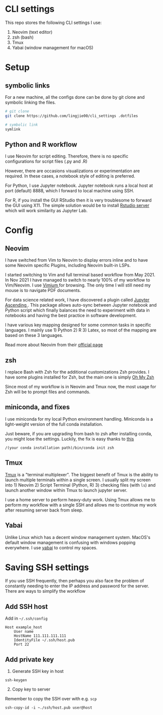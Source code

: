 # CLI settings

This repo stores the following CLI settings I use:

1. Neovim (text editor)
2. zsh (bash)
3. Tmux
4. Yabai (window management for macOS)

# Setup

## symbolic links

For a new machine, all the configs done can be done by git
clone and symbolic linking the files.

```bash
# git clone
git clone https://github.com/lingjie00/cli_settings .dotfiles

# symbolic link
symlink
```

## Python and R workflow

I use Neovim for script editing.
Therefore, there is no specific configurations for script 
files (.py and .R)

However, there are occasions visualizations or
experimentation are required. In these cases, a notebook
style of editing is preferred.

For Python, I use Jupyter notebook. Jupyter notebook runs a
local host at port (default) 8888, which I forward to local
machine using SSH.

For R, if you install the GUI RStudio then it is very
troublesome to forward the GUI using X11. The simple
solution would be to install
[Rstudio server](https://www.rstudio.com/products/rstudio/download-server/)
which will work similarity as Jupyter Lab.

# Config

## Neovim

I have switched from Vim to Neovim to display
errors inline and to have some Neovim specific
Plugins, including Neovim built-in LSPs.

I started switching to Vim and full terminal based
workflow from May 2021. In Nov 2021 I have managed
to switch to nearly 100% of my workflow to
Vim/Neovim. I use
[ Vimium ]( https://chrome.google.com/webstore/detail/vimium/dbepggeogbaibhgnhhndojpepiihcmeb?hl=en )
for browsing. The only time I will still need my
mouse is to navigate PDF documents.

For data science related work, I have discovered a
plugin called [ Jupyter Ascending ]( https://github.com/untitled-ai/jupyter_ascending.vim
        ).
This package allows auto-sync between Jupyter
notebook and Python script which finally balances
the need to experiment with data in notebooks and
having the best practice in software development.

I have various key mapping designed for some
common tasks in specific languages.
I mainly use 1) Python 2) R 3) Latex, so most of
the mapping are based on these 3 languages.

Read more about Neovim from their [ official
page ]( https://neovim.io/ )

## zsh

I replace Bash with Zsh for the additional
customizations Zsh provides.
I have some plugins installed for Zsh, but the
main one is simply [ Oh My Zsh ]( https://ohmyz.sh/ )

Since most of my workflow is in Neovim and Tmux
now, the most usage for Zsh will be to prompt
files and commands.

## miniconda, and fixes

I use miniconda for my local Python environment
handling. 
Miniconda is a light-weight version of the full
conda installation.

Just beware, if you are upgrading from bash to zsh after installing conda, you might lose the settings.
Luckily, the fix is easy thanks to [this](https://stackoverflow.com/questions/40370467/anaconda-not-found-in-zsh)

```
/(your conda installation path)/bin/conda init zsh
```

## Tmux

[Tmux](https://github.com/tmux/tmux) is a
"terminal multiplexer". The biggest benefit of
Tmux is the ability to launch multiple terminals
within a single screen. I usually split my screen
into 1) Neovim 2) Script Terminal (Python, R) 3)
checking files (with `ls`) and launch another
window within Tmux to launch jupyter server.

I use a home server to perform heavy-duty work.
Using Tmux allows me to perform my workflow with a
single SSH and allows me to continue my work after
resuming server back from sleep.

## Yabai

Unlike Linux which has a decent window management
system. MacOS's default window management is
confusing with windows popping everywhere. I use
[yabai](https://github.com/koekeishiya/yabai) to
control my spaces.

# Saving SSH settings

If you use SSH frequently, then perhaps you also
face the problem of constantly needing to enter the IP
address and password for the server. There are ways to
simplify the workflow


## Add SSH host

Add in `~/.ssh/config`

```
Host example_host
    User name
    HostName 111.111.111.111
    IdentityFile ~/.ssh/host.pub
    Port 22
```

## Add private key

1. Generate SSH key in host

```
ssh-keygen
```

2. Copy key to server

Remember to copy the SSH over with e.g. `scp`

```
ssh-copy-id -i ~./ssh/host.pub user@host
```
